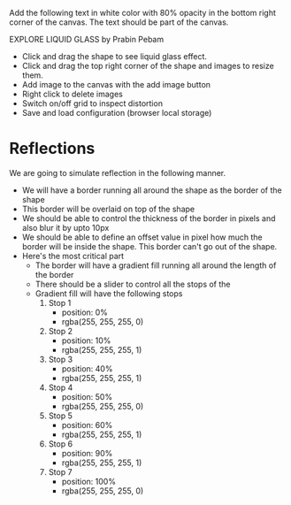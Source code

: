 Add the following text in white color with 80% opacity in the bottom right corner of the canvas. The text should be part of the canvas.

EXPLORE LIQUID GLASS
by Prabin Pebam

- Click and drag the shape to see liquid glass effect.
- Click and drag the top right corner of the shape and images to resize them.
- Add image to the canvas with the add image button
- Right click to delete images
- Switch on/off grid to inspect distortion
- Save and load configuration (browser local storage)



# Reflections
We are going to simulate reflection in the following manner.
- We will have a border running all around the shape as the border of the shape
- This border will be overlaid on top of the shape
- We should be able to control the thickness of the border in pixels and also blur it by upto 10px
- We should be able to define an offset value in pixel how much the border will be inside the shape. This border can't go out of the shape.
- Here's the most critical part
    - The border will have a gradient fill running all around the length of the border
    - There should be a slider to control all the stops of the 
    - Gradient fill will have the following stops
        1. Stop 1
            - position: 0%
            - rgba(255, 255, 255, 0)
        2. Stop 2
            - position: 10%
            - rgba(255, 255, 255, 1)
        3. Stop 3
            - position: 40%
            - rgba(255, 255, 255, 1)
        4. Stop 4
            - position: 50%
            - rgba(255, 255, 255, 0)
        5. Stop 5
            - position: 60%
            - rgba(255, 255, 255, 1)
        6. Stop 6
            - position: 90%
            - rgba(255, 255, 255, 1)
        7. Stop 7
            - position: 100%
            - rgba(255, 255, 255, 0)
        